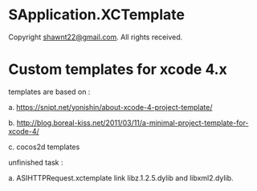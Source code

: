 SApplication.XCTemplate
=======================

Copyright shawnt22@gmail.com. All rights received.

Custom templates for xcode 4.x
=======================

templates are based on :

a. https://snipt.net/yonishin/about-xcode-4-project-template/

b. http://blog.boreal-kiss.net/2011/03/11/a-minimal-project-template-for-xcode-4/

c. cocos2d templates

unfinished task :

a. ASIHTTPRequest.xctemplate link libz.1.2.5.dylib and libxml2.dylib.